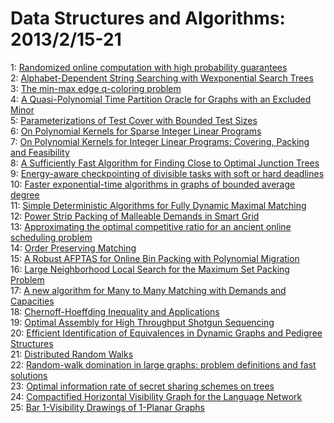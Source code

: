 # Data Structures and Algorithms: 2013/2/15-21  
1: [Randomized online computation with high probability guarantees](https://doi.org/10.48550/arXiv.1302.2805)  
2: [Alphabet-Dependent String Searching with Wexponential Search Trees](https://doi.org/10.48550/arXiv.1302.3347)  
3: [The min-max edge q-coloring problem](https://doi.org/10.48550/arXiv.1302.3404)  
4: [A Quasi-Polynomial Time Partition Oracle for Graphs with an Excluded  Minor](https://doi.org/10.48550/arXiv.1302.3417)  
5: [Parameterizations of Test Cover with Bounded Test Sizes](https://doi.org/10.48550/arXiv.1209.6528)  
6: [On Polynomial Kernels for Sparse Integer Linear Programs](https://doi.org/10.48550/arXiv.1302.3494)  
7: [On Polynomial Kernels for Integer Linear Programs: Covering, Packing and  Feasibility](https://doi.org/10.48550/arXiv.1302.3496)  
8: [A Sufficiently Fast Algorithm for Finding Close to Optimal Junction  Trees](https://doi.org/10.48550/arXiv.1302.3558)  
9: [Energy-aware checkpointing of divisible tasks with soft or hard  deadlines](https://doi.org/10.48550/arXiv.1302.3720)  
10: [Faster exponential-time algorithms in graphs of bounded average degree](https://doi.org/10.48550/arXiv.1302.3763)  
11: [Simple Deterministic Algorithms for Fully Dynamic Maximal Matching](https://doi.org/10.48550/arXiv.1207.1277)  
12: [Power Strip Packing of Malleable Demands in Smart Grid](https://doi.org/10.48550/arXiv.1302.3889)  
13: [Approximating the optimal competitive ratio for an ancient online  scheduling problem](https://doi.org/10.48550/arXiv.1302.3946)  
14: [Order Preserving Matching](https://doi.org/10.48550/arXiv.1302.4064)  
15: [A Robust AFPTAS for Online Bin Packing with Polynomial Migration](https://doi.org/10.48550/arXiv.1302.4213)  
16: [Large Neighborhood Local Search for the Maximum Set Packing Problem](https://doi.org/10.48550/arXiv.1302.4347)  
17: [A new algorithm for Many to Many Matching with Demands and Capacities](https://doi.org/10.48550/arXiv.1302.4426)  
18: [Chernoff-Hoeffding Inequality and Applications](https://doi.org/10.48550/arXiv.1209.6396)  
19: [Optimal Assembly for High Throughput Shotgun Sequencing](https://doi.org/10.48550/arXiv.1301.0068)  
20: [Efficient Identification of Equivalences in Dynamic Graphs and Pedigree  Structures](https://doi.org/10.48550/arXiv.1301.3946)  
21: [Distributed Random Walks](https://doi.org/10.48550/arXiv.1302.4544)  
22: [Random-walk domination in large graphs: problem definitions and fast  solutions](https://doi.org/10.48550/arXiv.1302.4546)  
23: [Optimal information rate of secret sharing schemes on trees](https://doi.org/10.48550/arXiv.1302.4609)  
24: [Compactified Horizontal Visibility Graph for the Language Network](https://doi.org/10.48550/arXiv.1302.4619)  
25: [Bar 1-Visibility Drawings of 1-Planar Graphs](https://doi.org/10.48550/arXiv.1302.4870)  